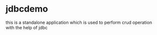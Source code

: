 # jdbcdemo
this is a standalone application which is used to perform crud operation with the help of jdbc 
